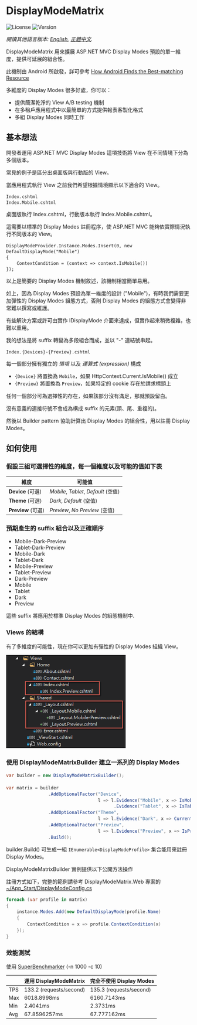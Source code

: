 # DisplayModeMatrix

![License](https://img.shields.io/github/license/dinowang/DisplayModeMatrix.svg)
![Version](https://img.shields.io/nuget/v/DisplayModeMatrix.svg)

*閱讀其他語言版本: [English](README.en-us.md), [正體中文](README.md).*

DisplayModeMatrix 用來擴展 ASP.NET MVC Display Modes 預設的單一維度，提供可延展的組合性。  

此機制由 Android 所啟發，詳可參考 [How Android Finds the Best-matching Resource](https://developer.android.com/guide/topics/resources/providing-resources.html#BestMatch)  

多維度的 Display Modes 很多好處，你可以：

- 提供簡潔乾淨的 View A/B testing 機制
- 在多租戶應用程式中以最簡單的方式提供報表客製化格式
- 多組 Display Modes 同時工作

## 基本想法

開發者運用 ASP.NET MVC Display Modes 這項技術將 View 在不同情境下分為多個版本。 
 
常見的例子是區分出桌面版與行動版的 View。  

當應用程式執行 View 之前我們希望根據情境顯示以下適合的 View。

```
Index.cshtml  
Index.Mobile.cshtml  
```

桌面版執行 Index.cshtml，行動版本執行 Index.Mobile.cshtml。

這需要以標準的 Display Modes 註冊程序，使 ASP.NET MVC 能夠依實際情況執行不同版本的 View。

```
DisplayModeProvider.Instance.Modes.Insert(0, new DefaultDisplayMode("Mobile")
{
    ContextCondition = (context => context.IsMobile())    
});
```

以上是簡要的 Display Modes 機制敘述，該機制相當簡單易用。

如上，因為 Display Modes 預設為單一維度的設計 ("Mobile")，有時我們需要更加彈性的 Display Modes 組態方式，否則 Display Modes 的組態方式會變得非常難以撰寫或維護。

有些解決方案或許可由實作 IDisplayMode 介面來達成，但實作起來稍微複雜，也難以重用。  

我的想法是將 suffix 轉變為多段組合而成，並以 "-" 連結號串起。

```
Index.{Devices}-{Preview}.cshtml
```

每一個部分擁有獨立的 *情境* 以及 *運算式 (expression)* 構成

- `{Device}` 將置換為 `Mobile`，如果 HttpContext.Current.IsMobile() 成立
- `{Preview}` 將置換為 `Preview`，如果特定的 cookie 存在於請求標頭上  

任何一個部分可為選擇性的存在，如果該部分沒有滿足，那就預設留白。

沒有意義的連接符號不會成為構成 suffix 的元素(頭、尾、重複的)。

然後以 Builder pattern 協助計算出 Display Modes 的組合性，用以註冊 Display Modes。

## 如何使用

### 假設三組可選擇性的維度，每一個維度以及可能的值如下表

|           維度          |                       可能值                       |
|-------------------------|---------------------------------------------------|
| **Device** (可選)       | *Mobile*, *Tablet*, *Default* (空值)               |
| **Theme** (可選)       | *Dark*, *Default* (空值)                            |
| **Preview** (可選)     | *Preview*, *No Preview* (空值)                      |

### 預期產生的 suffix 組合以及正確順序

- Mobile-Dark-Preview
- Tablet-Dark-Preview
- Mobile-Dark
- Tablet-Dark
- Mobile-Preview
- Tablet-Preview
- Dark-Preview
- Mobile
- Tablet
- Dark
- Preview

這些 suffix 將應用於標準 Display Modes 的組態機制中.

### Views 的結構

有了多維度的可能性，現在你可以更加有彈性的 Display Modes 組織 View。

![Views structure](screenshot/views-structure.png)

### 使用 DisplayModeMatrixBuilder 建立一系列的 Display Modes

```csharp
var builder = new DisplayModeMatrixBuilder();

var matrix = builder
                .AddOptionalFactor("Device", 
                                   l => l.Evidence("Mobile", x => IsMobile(x))
                                         .Evidence("Tablet", x => IsTablet(x)))
                .AddOptionalFactor("Theme", 
                                   l => l.Evidence("Dark", x => CurrentTheme(x) == "dark"))
                .AddOptionalFactor("Preview", 
                                   l => l.Evidence("Preview", x => IsPreview(x)))
                .Build();
```

builder.Build() 可生成一組 `IEnumerable<DisplayModeProfile>` 集合能用來註冊 Display Modes。 

DisplayModeMatrixBuilder 實例提供以下公開方法操作



註冊方式如下，完整的範例請參考 DisplayModeMatrix.Web 專案的 [~/App_Start/DisplayModeConfig.cs](DisplayModeMatrix.Web/App_Start/DisplayModeConfig.cs)

```csharp
foreach (var profile in matrix)
{
    instance.Modes.Add(new DefaultDisplayMode(profile.Name)
    {
        ContextCondition = x => profile.ContextCondition(x)
    });
}
```

### 效能測試

使用 [SuperBenchmarker](https://github.com/aliostad/SuperBenchmarker) (-n 1000 -c 10)

|                     | 運用 DisplayModeMatrix         |    完全不使用 Display Modes    |
|---------------------|--------------------------------|-------------------------------|
| TPS                 | 133.2 (requests/second)        | 135.3 (requests/second)       |
| Max                 | 6018.8998ms                    | 6160.7143ms                   |
| Min                 | 2.4041ms                       | 2.3731ms                      |
| Avg                 | 67.8596257ms                   | 67.777162ms                   |
